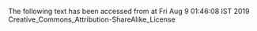 The following text has been accessed from at Fri Aug 9 01:46:08 IST 2019
Creative_Commons_Attribution-ShareAlike_License
